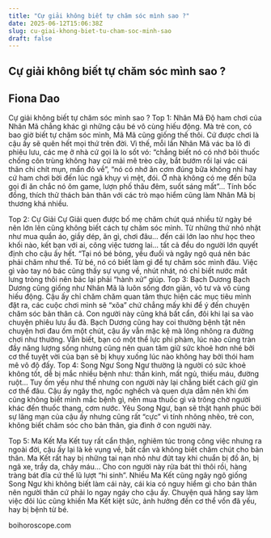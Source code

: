 ```yaml
---
title: "Cự giải không biết tự chăm sóc mình sao ?"
date: 2025-06-12T15:06:38Z
slug: cu-giai-khong-biet-tu-cham-soc-minh-sao
draft: false
---
```


## Cự giải không biết tự chăm sóc mình sao ?

## Fiona Dao

Cự giải không biết tự chăm sóc mình sao ?​ ​Top 1: Nhân Mã
Độ ham chơi của Nhân Mã chẳng khác gì những cậu bé vô cùng hiếu động. Mà trẻ con, có bao giờ biết tự chăm sóc mình, Mã Mã cũng giống thế thôi. Cứ được chơi là cậu ấy sẽ quên hết mọi thứ trên đời. Vì thế, mỗi lần Nhân Mã vác ba lô đi phiêu lưu, các mẹ ở nhà cứ gọi là lo sốt vó: “chẳng biết nó có nhớ bôi thuốc chống côn trùng không hay cứ mải mê trèo cây, bắt bướm rồi lại vác cái thân chi chít mụn, mẩn đỏ về”, “nó có nhớ ăn cơm đúng bữa không nhỉ hay cứ ham chơi bời đến lúc ngã khụy vì mệt, đói. Ở nhà không có mẹ đến bữa gọi đi ăn chắc nó ôm game, lượn phố thâu đêm, suốt sáng mất”… Tính bốc đồng, thích thử thách bản thân với các trò mạo hiểm cũng làm Nhân Mã bị thương khá nhiều.

Top 2: Cự Giải
Cự Giải quen được bố mẹ chăm chút quá nhiều từ ngày bé nên lớn lên cũng không biết cách tự chăm sóc mình. Từ những thứ nhỏ nhặt như mua quần áo, giầy dép, ăn gì, chơi đâu… đến cái lớn lao như học theo khối nào, kết bạn với ai, công việc tương lai… tất cả đều do người lớn quyết định cho cậu ấy hết. “Tại nó bé bỏng, yếu đuối và ngây ngô quá nên bác phải chăm như thế. Từ bé, nó có biết làm gì để tự chăm sóc mình đâu. Việc gì vào tay nó bác cũng thấy sự vụng về, nhút nhát, nó chỉ biết nước mắt lưng tròng thôi nên bác lại phải “hành xử” giúp.
Top 3: Bạch Dương
Bạch Dương cũng giống như Nhân Mã là luôn sống đơn giản, vô tư và vô cùng hiếu động. Cậu ấy chỉ chăm chăm quan tâm thực hiện các mục tiêu mình đặt ra, các cuộc chơi mình sẽ “xõa” chứ chẳng mấy khi để ý đến chuyện chăm sóc bản thân cả. Con người này cũng khá bất cẩn, đôi khi lại sa vào chuyện phiêu lưu ẩu đả. Bạch Dương cũng hay coi thường bệnh tật nên chuyện hơi đau ốm một chút, cậu ấy vẫn mặc kệ mà lông nhông ra đường chơi như thường. Vẫn biết, bạn có một thể lực phi phàm, lúc nào cũng tràn đầy năng lượng sống nhưng cũng nên quan tâm giữ sức khoẻ hơn nhé bởi cơ thể tuyệt vời của bạn sẽ bị khụy xuống lúc nào không hay bởi thói ham mê vô độ đấy.
Top 4: Song Ngư
Song Ngư thường là người có sức khoẻ không tốt, dễ bị mắc nhiều bệnh như: thần kinh, mất ngủ, thiếu máu, đường ruột… Tuy ốm yếu như thế nhưng con người này lại chẳng biết cách giữ gìn cơ thể đâu. Cậu ấy ngây thơ, ngốc nghếch và quen dựa dẫm nên khi ốm cũng không biết mình mắc bệnh gì, nên mua thuốc gì và trông chờ người khác đến thuốc thang, cơm nước. Yêu Song Ngư, bạn sẽ thật hạnh phúc bởi sự lãng mạn của cậu ấy nhưng cũng rất “cực” vì tính nhõng nhẽo, trẻ con, không biết chăm sóc cho bản thân, gia đình ở con người này.

Top 5: Ma Kết
Ma Kết tuy rất cẩn thận, nghiêm túc trong công việc nhưng ra ngoài đời, cậu ấy lại là kẻ vụng về, bất cẩn và không biết chăm chút cho bản thân. Ma Kết rất hay bị những tai nạn nhỏ như đứt tay khi chuẩn bị đồ ăn, bị ngã xe, trầy da, chảy máu… Cho con người này rửa bát thì thôi rồi, hàng tràng bát đĩa cứ thế lũ lượt “hi sinh”. Nhiều Ma Kết cũng ngây ngô giống Song Ngư khi không biết làm cái này, cái kia có nguy hiểm gì cho bản thân nên người thân cứ phải lo ngay ngáy cho cậu ấy. Chuyện quá hăng say làm việc đôi lúc cũng khiến Ma Kết kiệt sức, ảnh hưởng đến cơ thể vốn đã yếu, hay bị bệnh từ bé.
 
boihoroscope.com​